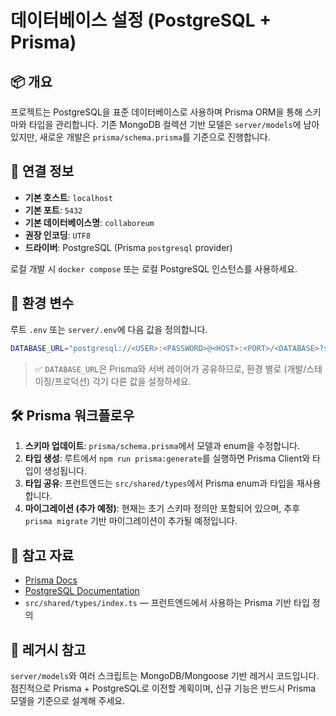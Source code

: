 # 데이터베이스 설정 (PostgreSQL + Prisma)

## 📦 개요

프로젝트는 PostgreSQL을 표준 데이터베이스로 사용하며 Prisma ORM을 통해 스키마와 타입을 관리합니다. 기존 MongoDB 컬렉션 기반 모델은 `server/models`에 남아있지만, 새로운 개발은 `prisma/schema.prisma`를 기준으로 진행합니다.

## 🔌 연결 정보

- **기본 호스트**: `localhost`
- **기본 포트**: `5432`
- **기본 데이터베이스명**: `collaboreum`
- **권장 인코딩**: `UTF8`
- **드라이버**: PostgreSQL (Prisma `postgresql` provider)

로컬 개발 시 `docker compose` 또는 로컬 PostgreSQL 인스턴스를 사용하세요.

## 🔐 환경 변수

루트 `.env` 또는 `server/.env`에 다음 값을 정의합니다.

```bash
DATABASE_URL="postgresql://<USER>:<PASSWORD>@<HOST>:<PORT>/<DATABASE>?schema=public"
```

> ✅ `DATABASE_URL`은 Prisma와 서버 레이어가 공유하므로, 환경 별로 (개발/스테이징/프로덕션) 각기 다른 값을 설정하세요.

## 🛠️ Prisma 워크플로우

1. **스키마 업데이트**: `prisma/schema.prisma`에서 모델과 enum을 수정합니다.
2. **타입 생성**: 루트에서 `npm run prisma:generate`를 실행하면 Prisma Client와 타입이 생성됩니다.
3. **타입 공유**: 프런트엔드는 `src/shared/types`에서 Prisma enum과 타입을 재사용합니다.
4. **마이그레이션 (추가 예정)**: 현재는 초기 스키마 정의만 포함되어 있으며, 추후 `prisma migrate` 기반 마이그레이션이 추가될 예정입니다.

## 📄 참고 자료

- [Prisma Docs](https://www.prisma.io/docs/)
- [PostgreSQL Documentation](https://www.postgresql.org/docs/)
- `src/shared/types/index.ts` — 프런트엔드에서 사용하는 Prisma 기반 타입 정의

## 🧭 레거시 참고

`server/models`와 여러 스크립트는 MongoDB/Mongoose 기반 레거시 코드입니다. 점진적으로 Prisma + PostgreSQL로 이전할 계획이며, 신규 기능은 반드시 Prisma 모델을 기준으로 설계해 주세요.
